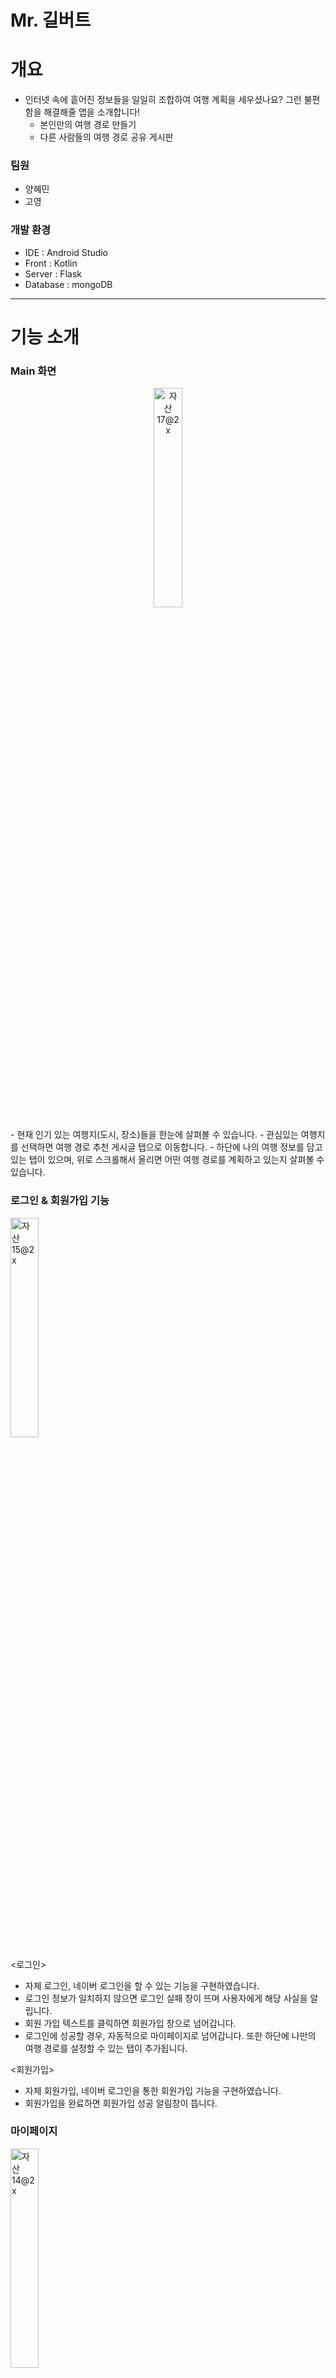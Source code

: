 # Mr. 길버트

# 개요

- 인터넷 속에 흩어진 정보들을 일일히 조합하여 여행 계획을 세우셨나요? 그런 불편함을 해결해줄 앱을 소개합니다!
    - 본인만의 여행 경로 만들기
    - 다른 사람들의 여행 경로 공유 게시판

### 팀원

- 양혜민
- 고영

### 개발 환경

- IDE : Android Studio
- Front : Kotlin
- Server : Flask
- Database : mongoDB

---

# 기능 소개

### Main 화면
<p align="center", width="100%">
  <img width="30%" height="30%" alt="자산 17@2x" src="https://github.com/naco0406/traveler/assets/129248939/68910b05-ed7b-4be2-acee-79730f33f516">

</p>
- 현재 인기 있는 여행지(도시, 장소)들을 한눈에 살펴볼 수 있습니다.
    - 관심있는 여행지를 선택하면 여행 경로 추천 게시글 탭으로 이동합니다.
- 하단에 나의 여행 정보를 담고 있는 탭이 있으며, 위로 스크롤해서 올리면 어떤 여행 경로를 계획하고 있는지 살펴볼 수 있습니다.

### 로그인 & 회원가입 기능

<img width="30%" height="30%" alt="자산 15@2x" src="https://github.com/naco0406/traveler/assets/129248939/55b05b71-01e4-4767-a7ab-0070acda2b44">

<로그인>
- 자체 로그인, 네이버 로그인을 할 수 있는 기능을 구현하였습니다.
- 로그인 정보가 일치하지 않으면 로그인 실패 창이 뜨며 사용자에게 해당 사실을 알립니다.
- 회원 가입 텍스트를 클릭하면 회원가입 창으로 넘어갑니다.
- 로그인에 성공할 경우, 자동적으로 마이페이지로 넘어갑니다. 또한 하단에 나만의 여행 경로를 설정할 수 있는 탭이 추가됩니다.

<회원가입>

- 자체 회원가입, 네이버 로그인을 통한 회원가입 기능을 구현하였습니다.
- 회원가입을 완료하면 회원가입 성공 알림창이 뜹니다.

### 마이페이지
<img width="30%" height="30%" alt="자산 14@2x" src="https://github.com/naco0406/traveler/assets/129248939/d0391a93-a2fc-4077-9b64-35e47ccabe30">

- 사용자의 이름, 닉네임, 핸드폰 정보를 확인할 수 있습니다.
- 각 텍스트를 길게 누르면 editText가 생성되면서 사용자가 수정할 수 있고, 옆에 수정 완료 버튼을 누르면 수정된 내용으로 업데이트 됩니다.
- 로그아웃 버튼을 누르면 다시 로그인 페이지로 돌아가게 됩니다.

### 여행 경로 추천 게시판
<p align="center", width="100%">
  <img width="30%" height="30%" alt="자산 16@2x" src="https://github.com/naco0406/traveler/assets/129248939/4211532e-cc76-474c-a42c-46ec043ade66">
  <img width="30%" height="30%" alt="자산 12@2x" src="https://github.com/naco0406/traveler/assets/129248939/5320a8d3-2e56-400f-95e9-83456eb1e93b">

</p>
- 사용자들이 실제로 경험해본, 자신만의 여행 경로들이 게시판에 추천순대로 보여집니다.
- 상단의 검색창에 도시 이름이나 여행지의 태그에 해당되는 키워드를 입력하면 그에 맞게 필터링된 글들만 보이게 됩니다.
- 오른쪽 상단에 필터 버튼을 누르면 내가 계획하는 여행 인원, 기간을 입력할 수 있고, 그에 맞는 게시물들이 보여집니다.
- 새로 고침 버튼을 누르면 필터 기능이 사라지고, 모든 게시물들이 추천순대로 보여집니다.
  
<img width="30%" height="30%" alt="자산 11@2x" src="https://github.com/naco0406/traveler/assets/129248939/8b2ff7d7-d53a-4a48-92c2-9ac4fd1c46cd">

- 사용자가 관심있는 여행경로 게시물을 선택하면, 추천 경로에 대한 자세한 정보가 담긴 페이지로 이동합니다.
    - 해당 페이지에서 여행 경로가 마음에 들 경우, 하단 버튼을 눌러 나만의 여행 경로에 추가해줍니다.

### 나만의 여행 경로 설정하기
<p align="center", width="100%">
  <img width="30%" height="30%" alt="자산 13@2x" src="https://github.com/naco0406/traveler/assets/129248939/abb52038-27f0-4e3e-97da-a9da76ecb7a8">
  <img width="30%" height="30%" alt="자산 10@2x" src="https://github.com/naco0406/traveler/assets/129248939/3f928236-6ad1-4b45-b499-e7fbe16b5e1b">
</p>

- 추천 여행 경로 중에서 import를 통해 나만의 여행 경로에 쉽게 추가하거나, 장소 추가 버튼을 통해 직접 장소를 검색하여 추가할 수 있습니다.
- 내가 추가한 여행지가 상단의 지도에 표시되어 경로의 효율성을 한눈에 살펴볼 수 있습니다.
- 저장을 누르면 나만의 여행 경로 설정이 완료되며, 데이터 베이스에 저장됩니다.
